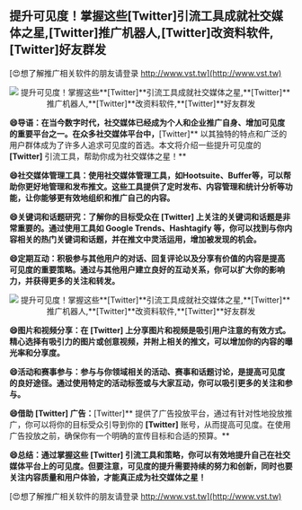 ## **提升可见度！掌握这些**[Twitter]**引流工具成就社交媒体之星,**[Twitter]**推广机器人,**[Twitter]**改资料软件,**[Twitter]**好友群发**

[😍想了解推广相关软件的朋友请登录 http://www.vst.tw](http://www.vst.tw)

 <center><img src="https://vst.tw/MP4/tuiguang/png/8.png" alt="提升可见度！掌握这些**[Twitter]**引流工具成就社交媒体之星,**[Twitter]**推广机器人,**[Twitter]**改资料软件,**[Twitter]**好友群发"></center>

**😄导语：在当今数字时代，社交媒体已经成为个人和企业推广自身、增加可见度的重要平台之一。在众多社交媒体平台中，**[Twitter]** 以其独特的特点和广泛的用户群体成为了许多人追求可见度的首选。本文将介绍一些提升可见度的 **[Twitter]** 引流工具，帮助你成为社交媒体之星！**

**😄社交媒体管理工具：使用社交媒体管理工具，如Hootsuite、Buffer等，可以帮助你更好地管理和发布推文。这些工具提供了定时发布、内容管理和统计分析等功能，让你能够更有效地组织和推广自己的内容。**

**😄关键词和话题研究：了解你的目标受众在 **[Twitter]** 上关注的关键词和话题是非常重要的。通过使用工具如 Google Trends、Hashtagify 等，你可以找到与你内容相关的热门关键词和话题，并在推文中灵活运用，增加被发现的机会。**

**😄定期互动：积极参与其他用户的对话、回复评论以及分享有价值的内容是提高可见度的重要策略。通过与其他用户建立良好的互动关系，你可以扩大你的影响力，并获得更多的关注和转发。**

 <center><img src="https://vst.tw/MP4/tuiguang/png/2.png" alt="提升可见度！掌握这些**[Twitter]**引流工具成就社交媒体之星,**[Twitter]**推广机器人,**[Twitter]**改资料软件,**[Twitter]**好友群发"></center>

**😄图片和视频分享：在 **[Twitter]** 上分享图片和视频是吸引用户注意的有效方式。精心选择有吸引力的图片或创意视频，并附上相关的推文，可以增加你的内容的曝光率和分享度。**

**😄活动和赛事参与：参与与你领域相关的活动、赛事和话题讨论，是提高可见度的良好途径。通过使用特定的活动标签或与大家互动，你可以吸引更多的关注和参与。**

**😄借助 **[Twitter]** 广告：**[Twitter]** 提供了广告投放平台，通过有针对性地投放推广，你可以将你的目标受众引导到你的 **[Twitter]** 账号，从而提高可见度。在使用广告投放之前，确保你有一个明确的宣传目标和合适的预算。**

**😄总结：通过掌握这些 **[Twitter]** 引流工具和策略，你可以有效地提升自己在社交媒体平台上的可见度。但要注意，可见度的提升需要持续的努力和创新，同时也要关注内容质量和用户体验，才能真正成为社交媒体之星！**

[😍想了解推广相关软件的朋友请登录 http://www.vst.tw](http://www.vst.tw)



